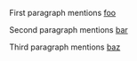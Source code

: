 [foo]: /url "title"
[bar]: /url2 "title2"
[baz]: /url3 "title3"

First paragraph mentions [foo]

Second paragraph mentions [bar]

Third paragraph mentions [baz]

